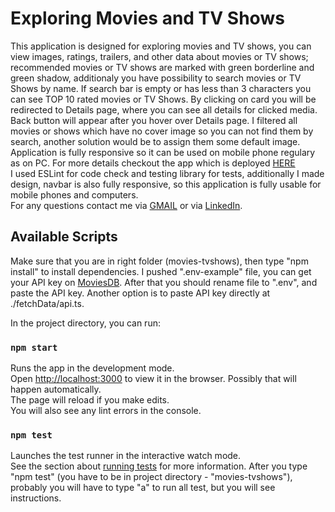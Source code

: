 #  Exploring Movies and TV Shows 

This application is designed for exploring movies and TV shows, you can view images, ratings, trailers, and other data about movies or TV shows; recommended movies or TV shows are marked with green borderline and green shadow, additionaly you have possibility to search movies or TV Shows by name. If search bar is empty or has less than 3 characters you can see TOP 10 rated movies or TV Shows. By clicking on card you will be redirected to Details page, where you can see all details for clicked media. Back button will appear after you hover over Details page. I filtered all movies or shows which have no cover image so you can not find them by search, another solution would be to assign them some default image. Application is fully responsive so it can be used on mobile phone regulary as on PC. For more details checkout the app which is deployed [HERE](https://ubiquitous-praline-adfb82.netlify.app/)</br>
I used ESLint for code check and testing library for tests, additionally I made design, navbar is also fully responsive, so this application is fully usable for mobile phones and computers.</br>
For any questions contact me via [GMAIL](mailto:tvelic1@etf.unsa.ba) or via [LinkedIn](https://www.linkedin.com/in/tarik-veli%C4%87-99b743272/).

## Available Scripts
Make sure that you are in right folder (movies-tvshows), then type "npm install" to install dependencies.
I pushed ".env-example" file, you can get your API key on [MoviesDB](https://developer.themoviedb.org/reference/intro/getting-started). After that you should rename file to ".env", and paste the API key.
Another option is to paste API key directly at ./fetchData/api.ts. 

In the project directory, you can run:

### `npm start`

Runs the app in the development mode.\
Open [http://localhost:3000](http://localhost:3000) to view it in the browser.
Possibly that will happen automatically.</br>
The page will reload if you make edits.\
You will also see any lint errors in the console.

### `npm test`

Launches the test runner in the interactive watch mode.\
See the section about [running tests](https://facebook.github.io/create-react-app/docs/running-tests) for more information.
After you type "npm test" (you have to be in project directory - "movies-tvshows"), probably you will have to type "a" to run all test, but you will see instructions.


